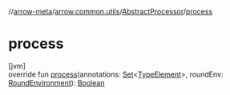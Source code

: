 //[arrow-meta](../../../index.md)/[arrow.common.utils](../index.md)/[AbstractProcessor](index.md)/[process](process.md)

# process

[jvm]\
override fun [process](process.md)(annotations: [Set](https://kotlinlang.org/api/latest/jvm/stdlib/kotlin.collections/-set/index.html)&lt;[TypeElement](https://docs.oracle.com/javase/8/docs/api/javax/lang/model/element/TypeElement.html)&gt;, roundEnv: [RoundEnvironment](https://docs.oracle.com/javase/8/docs/api/javax/annotation/processing/RoundEnvironment.html)): [Boolean](https://kotlinlang.org/api/latest/jvm/stdlib/kotlin/-boolean/index.html)
